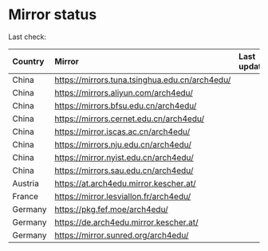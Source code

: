 <script src="./time.js"></script>
# Mirror status
Last check: <script type="text/javascript">localize(1714483122.9009016);</script>

|Country|Mirror|Last update|
|:------|:-----|:----------|
|China|https://mirrors.tuna.tsinghua.edu.cn/arch4edu/|<script type="text/javascript">localize(1714415709);</script>|
|China|https://mirrors.aliyun.com/arch4edu/|<script type="text/javascript">localize(1714415709);</script>|
|China|https://mirrors.bfsu.edu.cn/arch4edu/|<script type="text/javascript">localize(1714415709);</script>|
|China|https://mirrors.cernet.edu.cn/arch4edu/|<script type="text/javascript">localize(1714415709);</script>|
|China|https://mirror.iscas.ac.cn/arch4edu/|<script type="text/javascript">localize(1714415709);</script>|
|China|https://mirrors.nju.edu.cn/arch4edu/|<script type="text/javascript">localize(1714415709);</script>|
|China|https://mirror.nyist.edu.cn/arch4edu/|<script type="text/javascript">localize(1714415709);</script>|
|China|https://mirrors.sau.edu.cn/arch4edu/|<script type="text/javascript">localize(1714415709);</script>|
|Austria|https://at.arch4edu.mirror.kescher.at/|<script type="text/javascript">localize(1714415709);</script>|
|France|https://mirror.lesviallon.fr/arch4edu/|<script type="text/javascript">localize(1714415709);</script>|
|Germany|https://pkg.fef.moe/arch4edu/|<script type="text/javascript">localize(1714415709);</script>|
|Germany|https://de.arch4edu.mirror.kescher.at/|<script type="text/javascript">localize(1714415709);</script>|
|Germany|https://mirror.sunred.org/arch4edu/|<script type="text/javascript">localize(1714415709);</script>|

<script src="./tablefilter/tablefilter.js"></script>
<script src="./table.js"></script>